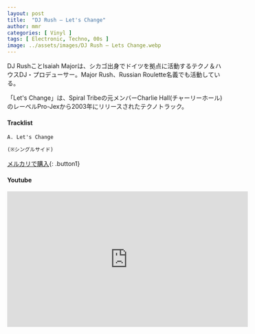 ```yaml
---
layout: post
title:  "DJ Rush – Let's Change"
author: mmr
categories: [ Vinyl ]
tags: [ Electronic, Techno, 00s ]
image: ../assets/images/DJ Rush – Lets Change.webp
---
```


DJ RushことIsaiah Majorは、シカゴ出身でドイツを拠点に活動するテクノ＆ハウスDJ・プロデューサー。Major Rush、Russian Roulette名義でも活動している。

「Let's Change」は、Spiral Tribeの元メンバーCharlie Hall(チャーリーホール)のレーベルPro-Jexから2003年にリリースされたテクノトラック。

#### Tracklist
```md
A. Let's Change

(※シングルサイド)
```

[メルカリで購入](https://jp.mercari.com/item/m28195059530?afid=6142608987){: .button1}

#### Youtube
<iframe width="560" height="315" src="https://www.youtube.com/embed/VVXrCWjSoh4?si=Dp44ISuF3EPlDGiL" title="YouTube video player" frameborder="0" allow="accelerometer; autoplay; clipboard-write; encrypted-media; gyroscope; picture-in-picture; web-share" referrerpolicy="strict-origin-when-cross-origin" allowfullscreen></iframe>